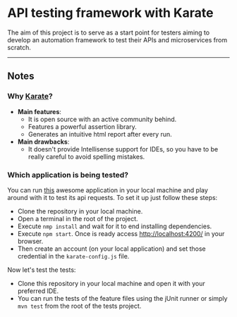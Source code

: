# API testing framework with Karate

The aim of this project is to serve as a start point for testers aiming to develop an automation framework to test their APIs and microservices from scratch.

---
## Notes
### Why [Karate](https://github.com/karatelabs/karate)?
- **Main features**:
  - It is open source with an active community behind.
  - Features a powerful assertion library.
  - Generates an intuitive html report after every run.
- **Main drawbacks**:
  - It doesn't provide Intellisense support for IDEs, so you have to be really careful to avoid spelling mistakes.
### Which application is being tested?
You can run [this](https://github.com/gothinkster/angular-realworld-example-app) awesome application in your local machine and play around with it to test its api requests. To set it up just follow these steps:
  - Clone the repository in your local machine.
  - Open a terminal in the root of the project.
  - Execute ``nmp install`` and wait for it to end installing dependencies.
  - Execute ``npm start``. Once is ready access [http://localhost:4200/](http://localhost:4200/) in your browser.
  - Then create an account (on your local application) and set those credential in the ``karate-config.js`` file.

Now let's test the tests:
- Clone this repository in your local machine and open it with your preferred IDE.
- You can run the tests of the feature files using the jUnit runner or simply ``mvn test`` from the root of the tests project.